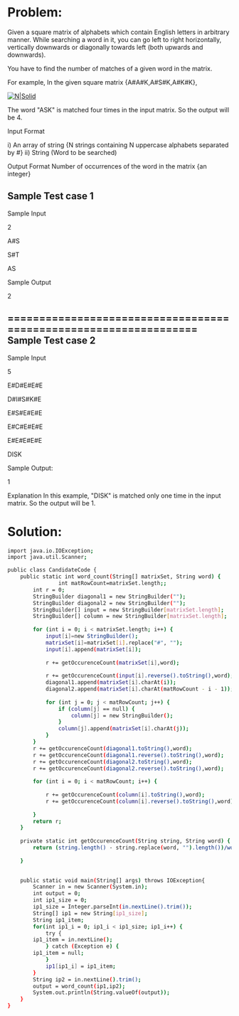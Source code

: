 # Problem: 
Given a square matrix of alphabets which contain English letters in arbitrary manner. While searching a word in it, you can go left to right horizontally, vertically downwards or diagonally towards left (both upwards and downwards).
 
You have to find the number of matches of a given word in the matrix.

For example, In the given square matrix {A#A#K,A#S#K,A#K#K},

[![N|Solid](http://www.techgig.com/files/nicUploads/662429267307743.jpg)](https://jaideepghosh.blogspot.in)

The word "ASK"  is matched four times in the input matrix. So the output will be 4.

Input Format 

i)  An array of string {N strings containing N uppercase alphabets separated by #} 
ii) String (Word to be searched)  

Output Format
Number of occurrences of the word in the matrix {an integer} 

Sample Test case 1 
------------------

Sample Input

2

A#S

S#T

AS

Sample Output

2

=================================================================
Sample Test case 2
------------------

Sample Input

5

E#D#E#E#E

D#I#S#K#E

E#S#E#E#E

E#C#E#E#E

E#E#E#E#E 

DISK

Sample Output:

1

Explanation 
In this example, "DISK"  is matched only one time in the input matrix. So the output will be 1.

# Solution:

```sh
import java.io.IOException;
import java.util.Scanner;

public class CandidateCode {
	public static int word_count(String[] matrixSet, String word) {
                int matRowCount=matrixSet.length;;
		int r = 0;
		StringBuilder diagonal1 = new StringBuilder("");
		StringBuilder diagonal2 = new StringBuilder("");
		StringBuilder[] input = new StringBuilder[matrixSet.length];
		StringBuilder[] column = new StringBuilder[matrixSet.length];
                
		for (int i = 0; i < matrixSet.length; i++) {
			input[i]=new StringBuilder();
			matrixSet[i]=matrixSet[i].replace("#", "");
			input[i].append(matrixSet[i]);
                        
			r += getOccurenceCount(matrixSet[i],word);
                        
			r += getOccurenceCount(input[i].reverse().toString(),word);
			diagonal1.append(matrixSet[i].charAt(i));
			diagonal2.append(matrixSet[i].charAt(matRowCount - i - 1));
			
			for (int j = 0; j < matRowCount; j++) {
				if (column[j] == null) {
					column[j] = new StringBuilder();					
				}
				column[j].append(matrixSet[i].charAt(j));
			}
		}
		r += getOccurenceCount(diagonal1.toString(),word);		
		r += getOccurenceCount(diagonal1.reverse().toString(),word);
		r += getOccurenceCount(diagonal2.toString(),word);		
		r += getOccurenceCount(diagonal2.reverse().toString(),word);		
		
		for (int i = 0; i < matRowCount; i++) {
                    
			r += getOccurenceCount(column[i].toString(),word);
			r += getOccurenceCount(column[i].reverse().toString(),word);
                        
		}
		return r;
	}
        
	private static int getOccurenceCount(String string, String word) {	
		return (string.length() - string.replace(word, "").length())/word.length();
		
	}
        

    public static void main(String[] args) throws IOException{
        Scanner in = new Scanner(System.in);
        int output = 0;
        int ip1_size = 0;
        ip1_size = Integer.parseInt(in.nextLine().trim());
        String[] ip1 = new String[ip1_size];
        String ip1_item;
        for(int ip1_i = 0; ip1_i < ip1_size; ip1_i++) {
            try {
        ip1_item = in.nextLine();
            } catch (Exception e) {
        ip1_item = null;
            }
            ip1[ip1_i] = ip1_item;
        }
        String ip2 = in.nextLine().trim();
        output = word_count(ip1,ip2);
        System.out.println(String.valueOf(output));
    }
}

```
